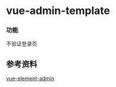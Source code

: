 # vue-admin-template

### 功能

不验证登录页

## 参考资料
[vue-element-admin](https://github.com/PanJiaChen/vue-element-admin)
